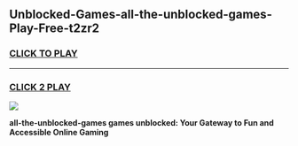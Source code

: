 
## Unblocked-Games-all-the-unblocked-games-Play-Free-t2zr2
<h3>
<a href="https://premium76.site?title=all-the-unblocked-games&ref=18A1">CLICK TO PLAY</a></h3>
<hr>

<h3>
<a href="https://premium76.site?title=all-the-unblocked-games&ref=18A1">CLICK 2 PLAY</a>
  
</h3>

<a href="https://premium76.site?title=all-the-unblocked-games&ref=18A1"><img src="https://clearcache.store/games.png"></a>


**all-the-unblocked-games games unblocked: Your Gateway to Fun and Accessible Online Gaming**
